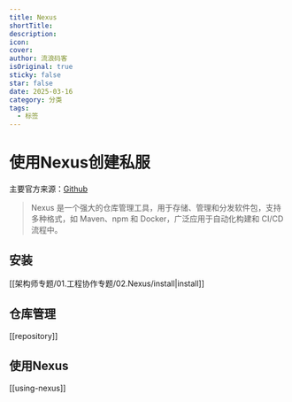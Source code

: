 ```yaml
---
title: Nexus
shortTitle: 
description: 
icon: 
cover: 
author: 流浪码客
isOriginal: true
sticky: false
star: false
date: 2025-03-16
category: 分类
tags:
  - 标签
---
```

# 使用Nexus创建私服

主要官方来源：[Github](https://github.com/sonatype/nexus-public)

> Nexus 是一个强大的仓库管理工具，用于存储、管理和分发软件包，支持多种格式，如 Maven、npm 和 Docker，广泛应用于自动化构建和 CI/CD 流程中。
## 安装
[[架构师专题/01.工程协作专题/02.Nexus/install|install]]
## 仓库管理
[[repository]]
## 使用Nexus
[[using-nexus]]
